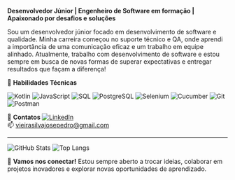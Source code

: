 **Desenvolvedor Júnior | Engenheiro de Software em formação | Apaixonado por desafios e soluções**

Sou um desenvolvedor júnior focado em desenvolvimento de software e qualidade. Minha carreira começou no suporte técnico e QA, onde aprendi a importância de uma comunicação eficaz e um trabalho em equipe alinhado. Atualmente, trabalho com desenvolvimento de software e estou sempre em busca de novas formas de superar expectativas e entregar resultados que façam a diferença!

🚀 **Habilidades Técnicas**

![Kotlin](https://img.shields.io/badge/-Kotlin-7F52FF?style=flat-square&logo=kotlin&logoColor=white)
![JavaScript](https://img.shields.io/badge/-JavaScript-F7DF1E?style=flat-square&logo=javascript&logoColor=black)
![SQL](https://img.shields.io/badge/-SQL-4479A1?style=flat-square&logo=postgresql&logoColor=white)
![PostgreSQL](https://img.shields.io/badge/-PostgreSQL-4169E1?style=flat-square&logo=postgresql&logoColor=white)
![Selenium](https://img.shields.io/badge/-Selenium-43B02A?style=flat-square&logo=selenium&logoColor=white)
![Cucumber](https://img.shields.io/badge/-Cucumber-23D96C?style=flat-square&logo=cucumber&logoColor=white)
![Git](https://img.shields.io/badge/-Git-F05032?style=flat-square&logo=git&logoColor=white)
![Postman](https://img.shields.io/badge/-Postman-FF6C37?style=flat-square&logo=postman&logoColor=white)

🔗 **Contatos**
[![LinkedIn](https://img.shields.io/badge/LinkedIn-josepedrovieira-blue?style=flat-square&logo=linkedin)](https://www.linkedin.com/in/josepedrovieira)  
📫 vieirasilvajosepedro@gmail.com

---

![GitHub Stats](https://github-readme-stats.vercel.app/api?username=sejodrope&show_icons=true&theme=radical)
![Top Langs](https://github-readme-stats.vercel.app/api/top-langs/?username=sejodrope&layout=compact)

💬 **Vamos nos conectar!** Estou sempre aberto a trocar ideias, colaborar em projetos inovadores e explorar novas oportunidades de aprendizado.

